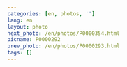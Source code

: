```yaml
---
categories: [en, photos, '']
lang: en
layout: photo
next_photo: /en/photos/P0000354.html
picname: P0000292
prev_photo: /en/photos/P0000293.html
tags: []
---
```


